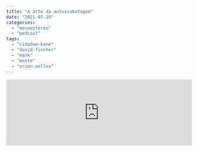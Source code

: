 ```yaml
---
title: "A arte da autossabotagem"
date: "2021-07-19"
categories: 
  - "monoestereo"
  - "podcast"
tags: 
  - "cidadao-kane"
  - "david-fincher"
  - "mank"
  - "mente"
  - "orson-welles"
---
```


<iframe src="https://anchor.fm/monoestereo/embed/episodes/A-arte-da-autossabotagem-e14mn0g" height="180px" width="100%" frameborder="0" scrolling="no" style="width:100%;height:180px"></iframe>
